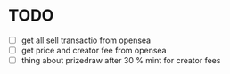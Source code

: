 # TODO

- [ ] get all sell transactio from opensea
- [ ] get price and creator fee from opensea
- [ ] thing about prizedraw after 30 % mint for creator fees